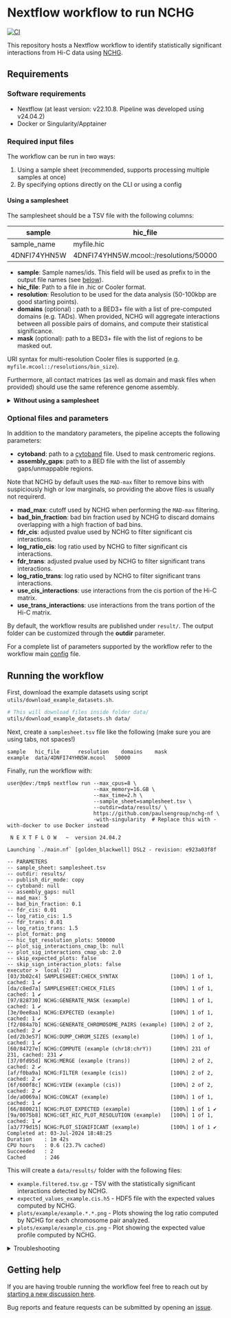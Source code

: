 <!--
Copyright (C) 2024 Roberto Rossini <roberros@uio.no>

SPDX-License-Identifier: MIT
-->

# Nextflow workflow to run NCHG

[![CI](https://github.com/paulsengroup/nchg-nf/actions/workflows/ci.yml/badge.svg)](https://github.com/paulsengroup/nchg-nf/actions/workflows/ci.yml)

This repository hosts a Nextflow workflow to identify statistically significant interactions from Hi-C data using [NCHG](https://github.com/paulsengroup/NCHG).

## Requirements

### Software requirements

- Nextflow (at least version: v22.10.8. Pipeline was developed using v24.04.2)
- Docker or Singularity/Apptainer

### Required input files

The workflow can be run in two ways:

1. Using a sample sheet (recommended, supports processing multiple samples at once)
2. By specifying options directly on the CLI or using a config

#### Using a samplesheet

The samplesheet should be a TSV file with the following columns:

| sample       | hic_file                               | resolution | domains                  | mask              |
| ------------ | -------------------------------------- | ---------- | ------------------------ | ----------------- |
| sample_name  | myfile.hic                             | 50000      | tads.bed                 | mask.bed          |
| 4DNFI74YHN5W | 4DNFI74YHN5W.mcool::/resolutions/50000 | 50000      | 4DNFI74YHN5W_domains.bed | assembly_gaps.bed |

- **sample**: Sample names/ids. This field will be used as prefix to in the output file names (see [below](#running-the-workflow)).
- **hic_file**: Path to a file in .hic or Cooler format.
- **resolution**: Resolution to be used for the data analysis (50-100kbp are good starting points).
- **domains** (optional) : path to a BED3+ file with a list of pre-computed domains (e.g. TADs).
  When provided, NCHG will aggregate interactions between all possible pairs of domains, and compute their statistical significance.
- **mask** (optional): path to a BED3+ file with the list of regions to be masked out.

URI syntax for multi-resolution Cooler files is supported (e.g. `myfile.mcool::/resolutions/bin_size`).

Furthermore, all contact matrices (as well as domain and mask files when provided) should use the same reference genome assembly.

<details>
<summary> <b>Without using a samplesheet</b> </summary>

To run the workflow without a samplesheet is not available, the following parameters are required:

- **sample**
- **hic_file**
- **resolution**

Parameters have the same meaning as the header fields outlined in the [previous section](#using-a-samplesheet).

The above parameters can be passed directly through the CLI when calling `nextflow run`:

```bash
nextflow run --sample='4DNFI74YHN5W' \
             --hic_file='data/4DNFI74YHN5W.mcool' \
             --resolution=50000
             ...
```

Alternatively, parameters can be written to a `config` file:

```console
user@dev:/tmp$ cat myconfig.txt

sample       = '4DNFI74YHN5W'
hic_file     = 'data/4DNFI74YHN5W.mcool'
resolution   = 50000
```

and the `config` file is then passed to `nextflow run`:

```bash
nextflow run -c myconfig.txt ...
```

</details>

### Optional files and parameters

In addition to the mandatory parameters, the pipeline accepts the following parameters:

- **cytoband**: path to a [cytoband](https://software.broadinstitute.org/software/igv/cytoband) file. Used to mask centromeric regions.
- **assembly_gaps**: path to a BED file with the list of assembly gaps/unmappable regions.

Note that NCHG by default uses the `MAD-max` filter to remove bins with suspiciously high or low marginals, so providing the above files is usually not requirerd.

- **mad_max**: cutoff used by NCHG when performing the `MAD-max` filtering.
- **bad_bin_fraction**: bad bin fraction used by NCHG to discard domains overlapping with a high fraction of bad bins.
- **fdr_cis**: adjusted pvalue used by NCHG to filter significant cis interactions.
- **log_ratio_cis**: log ratio used by NCHG to filter significant cis interactions.
- **fdr_trans**: adjusted pvalue used by NCHG to filter significant trans interactions.
- **log_ratio_trans**: log ratio used by NCHG to filter significant trans interactions.
- **use_cis_interactions**: use interactions from the cis portion of the Hi-C matrix.
- **use_trans_interactions**: use interactions from the trans portion of the Hi-C matrix.

By default, the workflow results are published under `result/`. The output folder can be customized through the **outdir** parameter.

For a complete list of parameters supported by the workflow refer to the workflow main [config](nextflow.config) file.

## Running the workflow

First, download the example datasets using script `utils/download_example_datasets.sh`.

```bash
# This will download files inside folder data/
utils/download_example_datasets.sh data/
```

Next, create a `samplesheet.tsv` file like the following (make sure you are using tabs, not spaces!)

<!-- prettier-ignore-start -->

```tsv
sample   hic_file      resolution    domains    mask
example  data/4DNFI74YHN5W.mcool   50000    
```

<!-- prettier-ignore-end -->

Finally, run the workflow with:

```console
user@dev:/tmp$ nextflow run --max_cpus=8 \
                            --max_memory=16.GB \
                            --max_time=2.h \
                            --sample_sheet=samplesheet.tsv \
                            --outdir=data/results/ \
                            https://github.com/paulsengroup/nchg-nf \
                            -with-singularity  # Replace this with -with-docker to use Docker instead

 N E X T F L O W   ~  version 24.04.2

Launching `./main.nf` [golden_blackwell] DSL2 - revision: e923a03f8f

-- PARAMETERS
-- sample_sheet: samplesheet.tsv
-- outdir: results/
-- publish_dir_mode: copy
-- cytoband: null
-- assembly_gaps: null
-- mad_max: 5
-- bad_bin_fraction: 0.1
-- fdr_cis: 0.01
-- log_ratio_cis: 1.5
-- fdr_trans: 0.01
-- log_ratio_trans: 1.5
-- plot_format: png
-- hic_tgt_resolution_plots: 500000
-- plot_sig_interactions_cmap_lb: null
-- plot_sig_interactions_cmap_ub: 2.0
-- skip_expected_plots: false
-- skip_sign_interaction_plots: false
executor >  local (2)
[03/3b02c4] SAMPLESHEET:CHECK_SYNTAX                 [100%] 1 of 1, cached: 1 ✔
[da/c8ed7a] SAMPLESHEET:CHECK_FILES                  [100%] 1 of 1, cached: 1 ✔
[97/828730] NCHG:GENERATE_MASK (example)             [100%] 1 of 1, cached: 1 ✔
[3e/0ee8aa] NCHG:EXPECTED (example)                  [100%] 1 of 1, cached: 1 ✔
[f2/084a7b] NCHG:GENERATE_CHROMOSOME_PAIRS (example) [100%] 2 of 2, cached: 2 ✔
[ed/2b3e57] NCHG:DUMP_CHROM_SIZES (example)          [100%] 1 of 1, cached: 1 ✔
[60/84727e] NCHG:COMPUTE (example (chr18:chrY))      [100%] 231 of 231, cached: 231 ✔
[37/0fd95d] NCHG:MERGE (example (trans))             [100%] 2 of 2, cached: 2 ✔
[af/f0ba9a] NCHG:FILTER (example (cis))              [100%] 2 of 2, cached: 2 ✔
[6f/600f8c] NCHG:VIEW (example (cis))                [100%] 2 of 2, cached: 2 ✔
[de/a0069a] NCHG:CONCAT (example)                    [100%] 1 of 1, cached: 1 ✔
[66/880021] NCHG:PLOT_EXPECTED (example)             [100%] 1 of 1 ✔
[9a/0075b8] NCHG:GET_HIC_PLOT_RESOLUTION (example)   [100%] 1 of 1, cached: 1 ✔
[a3/779d15] NCHG:PLOT_SIGNIFICANT (example)          [100%] 1 of 1 ✔
Completed at: 03-Jul-2024 18:48:25
Duration    : 1m 42s
CPU hours   : 0.6 (23.7% cached)
Succeeded   : 2
Cached      : 246
```

This will create a `data/results/` folder with the following files:

- `example.filtered.tsv.gz` - TSV with the statistically significant interactions detected by NCHG.
- `expected_values_example.cis.h5` - HDF5 file with the expected values computed by NCHG.
- `plots/example/example.*.*.png` - Plots showing the log ratio computed by NCHG for each chromosome pair analyzed.
- `plots/example/example_cis.png` - Plot showing the expected value profile computed by NCHG.

<details>
<summary>Troubleshooting</summary>

If you get permission errors when using `-with-docker`:

- Pass option `-process.containerOptions="--user root"` to `nextflow run`

If you get an error similar to:

```txt
Cannot find revision `v0.4.0` -- Make sure that it exists in the remote repository `https://github.com/paulsengroup/nchg-nf`
```

try to remove folder `~/.nextflow/assets/paulsengroup/nchg-nf` before running the workflow

</details>

## Getting help

If you are having trouble running the workflow feel free to reach out by [starting a new discussion here](https://github.com/paulsengroup/nchg-nf/discussions).

Bug reports and feature requests can be submitted by opening an [issue](https://github.com/paulsengroup/nchg-nf/issues).
